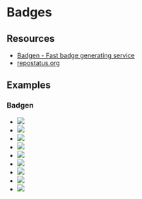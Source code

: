 # Badges

## Resources

- [Badgen - Fast badge generating service](https://badgen.net/)
- [repostatus.org](https://www.repostatus.org/)

## Examples

### Badgen

- [![](https://badgen.net/twitter/follow/andrewmcodes)]()
- [![](https://badgen.net/badge/Ruby/2.7.2/red)]()
- [![](https://badgen.net/badge/license/MIT/blue)]()
- [![](https://badgen.net/badge/code%20style/standard/f2a)]()
- [![](https://badgen.net/github/open-issues/andrewmcodes/andrewmcodes)]()
- [![](https://badgen.net/github/closed-issues/andrewmcodes/andrewmcodes)]()
- [![](https://badgen.net/github/label-issues/andrewmcodes/andrewmcodes/help-wanted/open)]()
- [![](https://badgen.net/github/last-commit/andrewmcodes/andrewmcodes)]()
- [![](https://badgen.net/github/last-commit/andrewmcodes/andrewmcodes/main)]()
